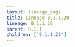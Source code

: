 ```yaml
---
layout: lineage_page
title: Lineage B.1.1.20
lineage: B.1.1.20
parent: B.1.1
children: ['B.1.1.20']
---
```

